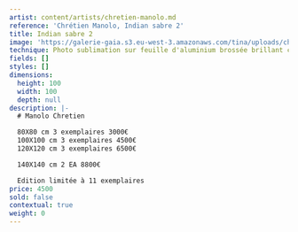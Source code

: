 ```yaml
---
artist: content/artists/chretien-manolo.md
reference: 'Chrétien Manolo, Indian sabre 2'
title: Indian sabre 2
image: 'https://galerie-gaia.s3.eu-west-3.amazonaws.com/tina/uploads/chretien-manolo/galerie-gaia-manolo-chretien-indian-sabre-two-120X120.jpeg'
technique: Photo sublimation sur feuille d'aluminium brossée brillant caisse américaine noire
fields: []
styles: []
dimensions:
  height: 100
  width: 100
  depth: null
description: |-
  # Manolo Chretien

  80X80 cm 3 exemplaires 3000€  
  100X100 cm 3 exemplaires 4500€  
  120X120 cm 3 exemplaires 6500€

  140X140 cm 2 EA 8800€

  Edition limitée à 11 exemplaires
price: 4500
sold: false
contextual: true
weight: 0
---
```


